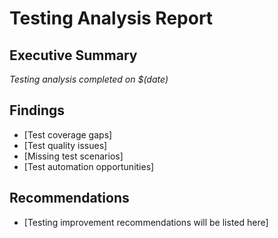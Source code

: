 # Testing Analysis Report

## Executive Summary
*Testing analysis completed on $(date)*

## Findings
- [Test coverage gaps]
- [Test quality issues]
- [Missing test scenarios]
- [Test automation opportunities]

## Recommendations
- [Testing improvement recommendations will be listed here]
